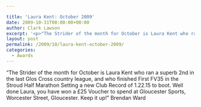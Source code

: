 ```yaml
---

title: 'Laura Kent: October 2009'
date: 2009-10-31T00:00:00+00:00
author: Clark Lawson
excerpt: '<p>"The Strider of the month for October is Laura Kent who ran a superb 2nd in the last Glos Cross country league, and who finished First FV35 in the Stroud Half Marathon Setting a new Club Record of 1.22.15 to boot. Well done Laura, you have won a £25 Voucher to spend at Gloucester Sports, Worcester Street, Gloucester. Keep it up!" Brendan Ward</p>'
layout: post
permalink: /2009/10/laura-kent-october-2009/
categories:
  - Awards
---
```

</p> 

&#8220;The Strider of the month for October is Laura Kent who ran a superb 2nd in the last Glos Cross country league, and who finished First FV35 in the Stroud Half Marathon Setting a new Club Record of 1.22.15 to boot. Well done Laura, you have won a £25 Voucher to spend at Gloucester Sports, Worcester Street, Gloucester. Keep it up!&#8221; Brendan Ward